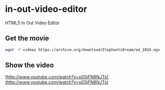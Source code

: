 in-out-video-editor
===================

HTML5 In Out Video Editor

Get the movie
-------------

```bash
wget -P videos https://archive.org/download/ElephantsDream/ed_1024.ogv
```

Show the video
--------------

[http://www.youtube.com/watch?v=sG5jFN8NJTs](http://www.youtube.com/watch?v=sG5jFN8NJTs)

